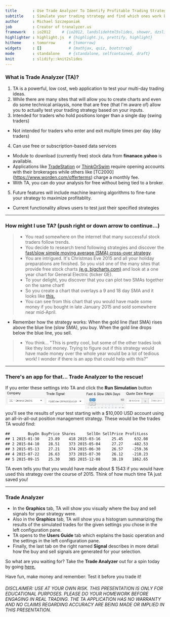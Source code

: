 ```yaml
---
title       : Use Trade Analyzer To Identify Profitable Trading Strategies
subtitle    : Simulate your trading strategy and find which ones work best
author      : Michael Szczepaniak
job         : Creator of tranalyzer.us
framework   : io2012     # {io2012, landslidehtml5slides, shower, dzslides, ...}
highlighter : highlight.js  # {highlight.js, prettify, highlight}
hitheme     : tomorrow      # {tomorrow}
widgets     : []            # {mathjax, quiz, bootstrap}
mode        : standalone    # {standalone, selfcontained, draft}
knit        : slidify::knit2slides
---
```


<style type="text/css">
body {background:grey transparent;
}
</style>

### What is Trade Analyzer (TA)?

1. TA is a powerful, low cost, web application to test your multi-day trading ideas.
2. While there are many sites that will allow you to create charts and even do some technical anlaysis, none that are free (that I'm aware of) allow you to actually test your trading strategy based on your inputs.
3. Intended for traders who hold positions longer than a single day (swing traders)
  - Not intended for traders who enter and exit multiple times per day (day traders)
4. Can use free or subscription-based data services
  - Module to download (currently free) stock data from <b>finanace.yahoo</b> is available.
  - Applications like [TradeStation](http://www.tradestation.com/products/stocks-and-etfs/pricing) or [ThinkOrSwim](https://www.thinkorswim.com/t/innovation.html) require opening accounts with their brokerages while others like [TC2000] (https://www.worden.com/offerterms) charge a monthly fee.
  - With TA, you can do your analysis for free without being tied to a broker.
5. Future features will include machine learning algorithms to fine-tune your strategy to maximize profitablity.
  - Current functionality allows users to test just their specified strategies

--- 

### How might I use TA? (push right or down arrow to continue...)

> * You read somewhere on the internet that many successful stock traders follow trends.
> * You decide to research trend following strategies and discover the [fast/slow simple moving average (SMA) cross-over strategy](http://www.onlinetradingconcepts.com/TechnicalAnalysis/MASimple2.html).
> * You are intrigued.  It's Christmas Eve 2015 and all your holiday preparations are finished.  So you visit one of the many sites that provide free stock charts [(e.g. bigcharts.com)](http://bigcharts.marketwatch.com) and look at a one year chart for General Electric (ticker GE).
> * To your delight, you discover that you can plot two SMAs together on the same chart!
> * So you create a chart that overlays a 9 and 18 day SMA and it looks like [this.](https://www.dropbox.com/s/0lyl8apq7p78s0r/geYtd2015.12.24.jpg?raw=1)
> * You can see from this chart that you would have made some money if you bought in late January 2015 and sold somewhere near mid-April.
  - Remember how the strategy works: When the gold line (fast SMA) rises above the blue line (slow SMA), you buy.  When the gold line drops below the blue line, you sell.
> * You think... "This is pretty cool, but some of the other trades look like they lost money.  Trying to figure out if this strategy would have made money over the whole year would be a lot of tedious work!  I wonder if there is an app that could help with this?"

--- 

### There's an app for that... Trade Analyzer to the rescue!

If you enter these settings into TA and click the <b>Run Simulation</b> button
<img src="./assets/img/ge_demo-settings.jpg" alt="GE demo settings">
you'll see the results of your test starting with a $10,000 USD account using an all-in-all-out position management strategy.  These would be the trades TA would find:


```
##        BuyOn BuyPrice Shares     SellOn SellPrice ProfitLoss
## 1 2015-01-30    23.89    418 2015-03-16     25.45     632.08
## 2 2015-04-10    28.51    373 2015-05-04     27.27    -482.53
## 3 2015-05-13    27.21    374 2015-06-30     26.57    -259.36
## 4 2015-07-22    26.63    373 2015-07-30     26.12    -210.23
## 5 2015-09-15    25.30    385 2015-12-08     30.19    1862.65
```
TA even tells you that you would have made about $ 1543 if you would have used this strategy over the course of 2015.  Think of how much time TA just saved you!


--- 

### Trade Analyzer 

* In the **Graphics** tab, TA will show you visually where the buy and sell signals for your strategy were.
* Also in the **Graphics** tab, TA will show you a histogram summarizing the results of the simulated trades for the given settings you chose in the left configuration pane.
* TA opens to the **Users Guide** tab which explains the basic operation and the settings in the left configuration pane.
* Finally, the last tab on the right named **Signal** describes in more detail how the buy and sell signals are generated for your selection.  

So what are you waiting for?  Take the **Trade Analyzer** out for a spin today by going [here.](https://michael-szczepaniak.shinyapps.io/tranalyzer)

Have fun, make money and remember: Test it before you trade it!  

###### DISCLAIMER:  USE AT YOUR OWN RISK.  THIS PRESENTATION IS ONLY FOR EDUCATIONAL PURPOSES.  PLEASE DO YOUR HOMEWORK BEFORE ENGAGING IN REAL TRADING.  THE TA APPLICATION HAS NO WARRANTY AND NO CLAIMS REGARDING ACCURACY ARE BEING MADE OR IMPLIED IN THIS PRESENTATION.
